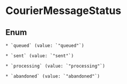 
# CourierMessageStatus

## Enum


    * `queued` (value: `"queued"`)

    * `sent` (value: `"sent"`)

    * `processing` (value: `"processing"`)

    * `abandoned` (value: `"abandoned"`)




